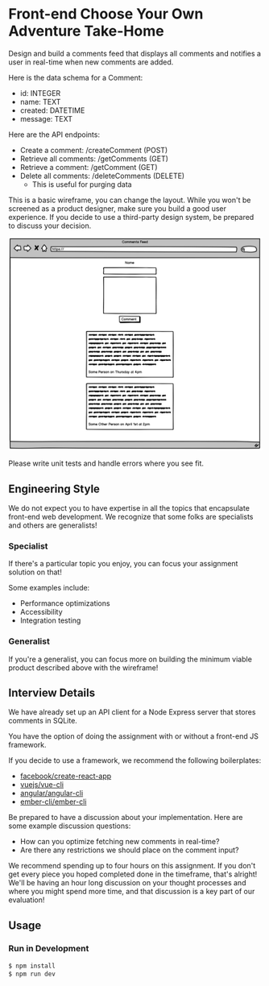 # Front-end Choose Your Own Adventure Take-Home

Design and build a comments feed that displays all comments and notifies a user in real-time when new comments are added.

Here is the data schema for a Comment:
* id: INTEGER
* name: TEXT
* created: DATETIME
* message: TEXT

Here are the API endpoints:
* Create a comment: /createComment (POST)
* Retrieve all comments: /getComments (GET)
* Retrieve a comment: /getComment (GET)
* Delete all comments: /deleteComments (DELETE)
  * This is useful for purging data

This is a basic wireframe, you can change the layout. While you won't be screened as a product designer, make sure you build a good user experience. If you decide to use a third-party design system, be prepared to discuss your decision.

![Basic wireframe](wireframe.png)

Please write unit tests and handle errors where you see fit.

## Engineering Style

We do not expect you to have expertise in all the topics that encapsulate front-end web development. We recognize that some folks are specialists and others are generalists!

### Specialist

If there's a particular topic you enjoy, you can focus your assignment solution on that!

Some examples include:
* Performance optimizations
* Accessibility
* Integration testing

### Generalist

If you're a generalist, you can focus more on building the minimum viable product described above with the wireframe!

## Interview Details

We have already set up an API client for a Node Express server that stores comments in SQLite.

You have the option of doing the assignment with or without a front-end JS framework.

If you decide to use a framework, we recommend the following boilerplates:
* [facebook/create-react-app](https://github.com/facebook/create-react-app)
* [vuejs/vue-cli](https://github.com/vuejs/vue-cli)
* [angular/angular-cli](https://github.com/angular/angular-cli)
* [ember-cli/ember-cli](https://github.com/ember-cli/ember-cli)

Be prepared to have a discussion about your implementation. Here are some example discussion questions:
* How can you optimize fetching new comments in real-time?
* Are there any restrictions we should place on the comment input?

We recommend spending up to four hours on this assignment. If you don't get every piece you hoped completed done in the timeframe, that's alright! We'll be having an hour long discussion on your thought processes and where you might spend more time, and that discussion is a key part of our evaluation!

## Usage

### Run in Development

```
$ npm install
$ npm run dev
```
